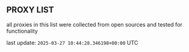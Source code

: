 ## PROXY LIST

all proxies in this list were collected from open sources and tested for functionality

last update: `2025-03-27 10:44:28.346198+00:00` UTC